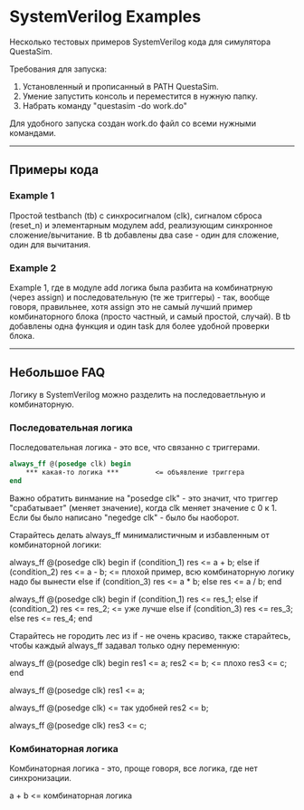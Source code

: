 # SystemVerilog Examples

Несколько тестовых примеров SystemVerilog кода для симулятора QuestaSim.

Требования для запуска:
1. Установленный и прописанный в PATH QuestaSim.
2. Умение запустить консоль и переместится в нужную папку.
3. Набрать команду "questasim -do work.do"

Для удобного запуска создан work.do файл со всеми нужными командами.

____

## Примеры кода

### Example 1
Простой testbanch (tb) с синхросигналом (clk), сигналом сброса (reset_n) и элементарным
модулем add, реализующим синхронное сложение/вычитание. В tb добавлены два case - один для сложение,
один для вычитания.

### Example 2
Example 1, где в модуле add логика была разбита на комбинатрную (через assign) и
последовательную (те же триггеры) - так, вообще говоря, правильнее, хотя assign это не самый
лучший пример комбинаторного блока (просто частный, и самый простой, случай). В tb добавлены
одна функция и один task для более удобной проверки блока.

____

## Небольшое FAQ

Логику в SystemVerilog можно разделить на последоваетльную и комбинаторную.

### Последовательная логика

Последовательная логика - это все, что связанно с триггерами.

```SystemVerilog
always_ff @(posedge clk) begin
    *** какая-то логика ***         <= объявление триггера
end
```

Важно обратить винмание на "posedge clk" - это значит, что триггер "срабатывает" (меняет значение),
когда clk меняет значение с 0 к 1. Если бы было написано "negedge clk" - было бы наоборот.

Старайтесь делать always_ff минималистичным и избавленным от комбинаторной логики:

always_ff @(posedge clk) begin
    if (condition_1)
        res <= a + b;
    else if (condition_2)
        res <= a - b;               <= плохой пример, всю комбинаторную логику надо бы вынести
    else if (condition_3)
        res <= a * b;
    else
        res <= a / b;
end

always_ff @(posedge clk) begin
    if (condition_1)
        res <= res_1;
    else if (condition_2)
        res <= res_2;               <= уже лучше
    else if (condition_3)
        res <= res_3;
    else
        res <= res_4;
end

Старайтесь не городить лес из if - не очень красиво, также старайтесь, чтобы каждый always_ff
задавал только одну переменную:

always_ff @(posedge clk) begin
    res1 <= a;
    res2 <= b;                      <= плохо
    res3 <= c;
end

always_ff @(posedge clk)
    res1 <= a;

always_ff @(posedge clk)            <= так удобней
    res2 <= b;

always_ff @(posedge clk)
    res3 <= c;

### Комбинаторная логика

Комбинаторная логика - это, проще говоря, все логика, где нет синхронизации.

a + b <= комбинаторная логика

